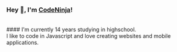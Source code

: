 ### Hey 👋, I'm <a href="https://codeninja02.netlify.app/" target="_blank">CodeNinja</a>!
<br>
#### I'm currently 14 years studying in highschool.<br>
I like to code in Javascript and love creating websites and mobile applications.
